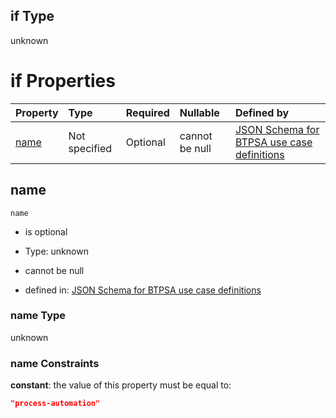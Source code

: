 ## if Type

unknown

# if Properties

| Property      | Type          | Required | Nullable       | Defined by                                                                                                                                                                                                        |
| :------------ | :------------ | :------- | :------------- | :---------------------------------------------------------------------------------------------------------------------------------------------------------------------------------------------------------------- |
| [name](#name) | Not specified | Optional | cannot be null | [JSON Schema for BTPSA use case definitions](btpsa-usecase-properties-services-items-allof-2-then-allof-40-if-properties-name.md "undefined#/properties/services/items/allOf/2/then/allOf/40/if/properties/name") |

## name



`name`

*   is optional

*   Type: unknown

*   cannot be null

*   defined in: [JSON Schema for BTPSA use case definitions](btpsa-usecase-properties-services-items-allof-2-then-allof-40-if-properties-name.md "undefined#/properties/services/items/allOf/2/then/allOf/40/if/properties/name")

### name Type

unknown

### name Constraints

**constant**: the value of this property must be equal to:

```json
"process-automation"
```

